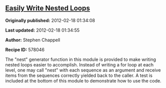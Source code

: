 ## [Easily Write Nested Loops](https://code.activestate.com/recipes/578046-easily-write-nested-loops)

**Originally published:** 2012-02-18 01:34:08

**Last updated:** 2012-02-18 01:34:55

**Author:** Stephen Chappell

**Recipe ID:** 578046

The "nest" generator function in this module is provided to make writing
nested loops easier to accomplish. Instead of writing a for loop at each
level, one may call "nest" with each sequence as an argument and receive
items from the sequences correctly yielded back to the caller. A test is
included at the bottom of this module to demonstrate how to use the code.
